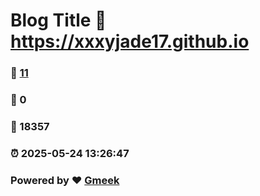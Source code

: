 # Blog Title :link: https://xxxyjade17.github.io 
### :page_facing_up: [11](https://xxxyjade17.github.io/tag.html) 
### :speech_balloon: 0 
### :hibiscus: 18357 
### :alarm_clock: 2025-05-24 13:26:47 
### Powered by :heart: [Gmeek](https://github.com/Meekdai/Gmeek)
